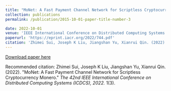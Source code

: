 ```yaml
---
title: "MoNet: A Fast Payment Channel Network for Scriptless Cryptocurrency Monero"
collection: publications
permalink: /publication/2015-10-01-paper-title-number-3

date: 2022-10-01
venue: 'IEEE International Conference on Distributed Computing Systems'
paperurl: 'https://eprint.iacr.org/2022/744.pdf'
citation: 'Zhimei Sui, Joseph K Liu, Jiangshan Yu, Xianrui Qin. (2022). &quot;MoNet: A Fast Payment Channel Network for Scriptless Cryptocurrency Monero.&quot; <i>The 42nd IEEE International Conference on Distributed Computing Systems (ICDCS), 2022.</i>. 1(3).'
---
```


[Download paper here](https://eprint.iacr.org/2022/744.pdf)

Recommended citation: Zhimei Sui, Joseph K Liu, Jiangshan Yu, Xianrui Qin. (2022). "MoNet: A Fast Payment Channel Network for Scriptless Cryptocurrency Monero." <i>The 42nd IEEE International Conference on Distributed Computing Systems (ICDCS), 2022.</i> 1(3).

